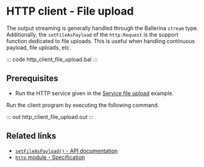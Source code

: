 # HTTP client - File upload

The output streaming is generally handled through the Ballerina `stream` type. Additionally, the `setFileAsPayload` of the `http:Request` is the support function dedicated to file uploads. This is useful when handling continuous payload, file uploads, etc.

::: code http_client_file_upload.bal :::

## Prerequisites
- Run the HTTP service given in the [Service file upload](/learn/by-example/http-service-file-upload/) example.

Run the client program by executing the following command.

::: out http_client_file_upload.out :::

## Related links
- [`setFileAsPayload()` - API documentation](https://lib.ballerina.io/ballerina/http/latest/classes/Request#setFileAsPayload)
- [`http` module - Specification](/spec/http/#2423-resource-methods)
